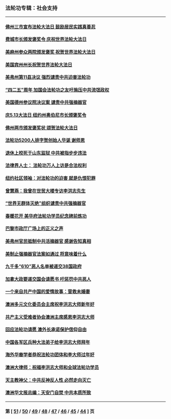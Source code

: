 ### 法轮功专辑：社会支持
---
#### [佛州三市宣布法轮大法日 鼓励居民实践真善忍](../../pages/nf4386/n12934466.md) 
#### [费城市长颁发褒奖令 庆祝世界法轮大法日](../../pages/nf4386/n12928833.md) 
#### [美麻州参众两院颁发褒奖 祝贺世界法轮大法日](../../pages/nf4386/n12928372.md) 
#### [美国宾州州长祝贺世界法轮大法日](../../pages/nf4386/n12928310.md) 
#### [美弗州第11县决议 强烈谴责中共迫害法轮功](../../pages/nf4386/n12925015.md) 
#### [“四二五”周年 加国会法轮功之友吁施压中共流氓政权](../../pages/nf4386/n12896250.md) 
#### [美国德州参议院决议案 谴责中共强摘器官](../../pages/nf4386/n12924452.md) 
#### [庆5.13大法日 纽约州奥伯尼市长颁褒奖令](../../pages/nf4386/n12921706.md) 
#### [佛州两市颁发褒奖状 颂贺法轮大法日](../../pages/nf4386/n12922678.md) 
#### [法轮功5200人排字贺创始人华诞 谢师恩](../../pages/nf4386/n12918251.md) 
#### [退休上校死于山东监狱 中共被指步步违法](../../pages/nf4386/n12914624.md) 
#### [法律界人士： 法轮功万人上访是合法权利](../../pages/nf4386/n12902232.md) 
#### [纽约社区领袖：对法轮功的迫害 就是仇恨犯罪](../../pages/nf4386/n12901973.md) 
#### [曾慧燕：我曾在世贸大楼专访李洪志先生](../../pages/nf4386/n12898729.md) 
#### [“世界无群体灭绝”组织谴责中共强摘器官](../../pages/nf4386/n12871807.md) 
#### [春暖花开 美华府法轮功学员纪念碑前炼功](../../pages/nf4386/n12873078.md) 
#### [巴黎市政厅广场上的正义之声](../../pages/nf4386/n12849786.md) 
#### [美弗州官民抵制中共活摘器官 感谢告知真相](../../pages/nf4386/n12828339.md) 
#### [美制止强摘器官法案如通过 将意味着什么](../../pages/nf4386/n12810955.md) 
#### [九千多“610”恶人名单被递交38国政府](../../pages/nf4386/n12793222.md) 
#### [加拿大政要递交国会请愿书 吁惩罚中共恶人](../../pages/nf4386/n12782626.md) 
#### [一个来自共产中国的爱情故事：营救未婚妻](../../pages/nf4386/n12778386.md) 
#### [澳洲多元文化委员会主席祝李洪志大师新年好](../../pages/nf4386/n12757957.md) 
#### [共产主义受难者协会澳洲主席感恩李洪志大师](../../pages/nf4386/n12756566.md) 
#### [回应法轮功请愿 澳外长承诺保护信仰自由](../../pages/nf4386/n12755077.md) 
#### [中国各军区兵种大法弟子给李洪志大师拜年](../../pages/nf4386/n12750047.md) 
#### [海外华裔学者恭祝法轮功团体和李大师过年好](../../pages/nf4386/n12748024.md) 
#### [澳洲大律师：祝福李洪志大师和全球法轮功学员](../../pages/nf4386/n12747212.md) 
#### [天主教神父：中共反神反人性 必然走向灭亡](../../pages/nf4386/n12730451.md) 
#### [澳洲华文报总编：天安门自焚 中共本质所致](../../pages/nf4386/n12720728.md) 

---
#### 第 [ [51](./51.md) / [50](./50.md) / [49](./49.md) / [48](./48.md) / [47](./47.md) / [46](./46.md) / [45](./45.md) / [44](./44.md) ] 页
